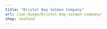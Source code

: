 ```yaml
---
title: "Bristol Bay Salmon Company"
url: /san-diego/bristol-bay-salmon-company/
shop: seafood
---
```

